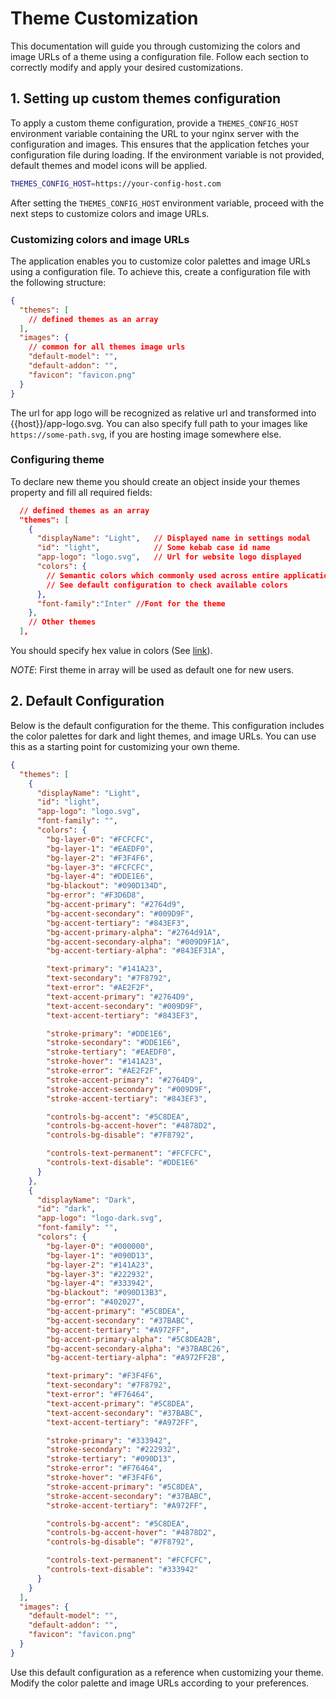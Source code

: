 # Theme Customization

This documentation will guide you through customizing the colors and image URLs of a theme using a configuration file. Follow each section to correctly modify and apply your desired customizations.

## 1. Setting up custom themes configuration

To apply a custom theme configuration, provide a `THEMES_CONFIG_HOST` environment variable containing the URL to your nginx server with the configuration and images. This ensures that the application fetches your configuration file during loading. If the environment variable is not provided, default themes and model icons will be applied.

```bash
THEMES_CONFIG_HOST=https://your-config-host.com
```

After setting the `THEMES_CONFIG_HOST` environment variable, proceed with the next steps to customize colors and image URLs.

### Customizing colors and image URLs

The application enables you to customize color palettes and image URLs using a configuration file. To achieve this, create a configuration file with the following structure:

```json
{
  "themes": [
    // defined themes as an array
  ],
  "images": {
    // common for all themes image urls
    "default-model": "",
    "default-addon": "",
    "favicon": "favicon.png"
  }
}
```

The url for app logo will be recognized as relative url and transformed into {{host}}/app-logo.svg. You can also specify full path to your images like `https://some-path.svg`, if you are hosting image somewhere else.

### Configuring theme

To declare new theme you should create an object inside your themes property and fill all required fields:

```json
  // defined themes as an array
  "themes": [
    {
      "displayName": "Light",   // Displayed name in settings modal
      "id": "light",            // Some kebab case id name
      "app-logo": "logo.svg",   // Url for website logo displayed
      "colors": {
        // Semantic colors which commonly used across entire application.
        // See default configuration to check available colors
      },
      "font-family":"Inter" //Font for the theme
    },
    // Other themes
  ],
```

You should specify hex value in colors (See [link](https://developer.mozilla.org/en-US/docs/Web/CSS/hex-color)).

_NOTE_: First theme in array will be used as default one for new users.

## 2. Default Configuration

Below is the default configuration for the theme. This configuration includes the color palettes for dark and light themes, and image URLs. You can use this as a starting point for customizing your own theme.

```json
{
  "themes": [
    {
      "displayName": "Light",
      "id": "light",
      "app-logo": "logo.svg",
      "font-family": "",
      "colors": {
        "bg-layer-0": "#FCFCFC",
        "bg-layer-1": "#EAEDF0",
        "bg-layer-2": "#F3F4F6",
        "bg-layer-3": "#FCFCFC",
        "bg-layer-4": "#DDE1E6",
        "bg-blackout": "#090D134D",
        "bg-error": "#F3D6D8",
        "bg-accent-primary": "#2764d9",
        "bg-accent-secondary": "#009D9F",
        "bg-accent-tertiary": "#843EF3",
        "bg-accent-primary-alpha": "#2764d91A",
        "bg-accent-secondary-alpha": "#009D9F1A",
        "bg-accent-tertiary-alpha": "#843EF31A",

        "text-primary": "#141A23",
        "text-secondary": "#7F8792",
        "text-error": "#AE2F2F",
        "text-accent-primary": "#2764D9",
        "text-accent-secondary": "#009D9F",
        "text-accent-tertiary": "#843EF3",

        "stroke-primary": "#DDE1E6",
        "stroke-secondary": "#DDE1E6",
        "stroke-tertiary": "#EAEDF0",
        "stroke-hover": "#141A23",
        "stroke-error": "#AE2F2F",
        "stroke-accent-primary": "#2764D9",
        "stroke-accent-secondary": "#009D9F",
        "stroke-accent-tertiary": "#843EF3",

        "controls-bg-accent": "#5C8DEA",
        "controls-bg-accent-hover": "#4878D2",
        "controls-bg-disable": "#7F8792",

        "controls-text-permanent": "#FCFCFC",
        "controls-text-disable": "#DDE1E6"
      }
    },
    {
      "displayName": "Dark",
      "id": "dark",
      "app-logo": "logo-dark.svg",
      "font-family": "",
      "colors": {
        "bg-layer-0": "#000000",
        "bg-layer-1": "#090D13",
        "bg-layer-2": "#141A23",
        "bg-layer-3": "#222932",
        "bg-layer-4": "#333942",
        "bg-blackout": "#090D13B3",
        "bg-error": "#402027",
        "bg-accent-primary": "#5C8DEA",
        "bg-accent-secondary": "#37BABC",
        "bg-accent-tertiary": "#A972FF",
        "bg-accent-primary-alpha": "#5C8DEA2B",
        "bg-accent-secondary-alpha": "#37BABC26",
        "bg-accent-tertiary-alpha": "#A972FF2B",

        "text-primary": "#F3F4F6",
        "text-secondary": "#7F8792",
        "text-error": "#F76464",
        "text-accent-primary": "#5C8DEA",
        "text-accent-secondary": "#37BABC",
        "text-accent-tertiary": "#A972FF",

        "stroke-primary": "#333942",
        "stroke-secondary": "#222932",
        "stroke-tertiary": "#090D13",
        "stroke-error": "#F76464",
        "stroke-hover": "#F3F4F6",
        "stroke-accent-primary": "#5C8DEA",
        "stroke-accent-secondary": "#37BABC",
        "stroke-accent-tertiary": "#A972FF",

        "controls-bg-accent": "#5C8DEA",
        "controls-bg-accent-hover": "#4878D2",
        "controls-bg-disable": "#7F8792",

        "controls-text-permanent": "#FCFCFC",
        "controls-text-disable": "#333942"
      }
    }
  ],
  "images": {
    "default-model": "",
    "default-addon": "",
    "favicon": "favicon.png"
  }
}
```

Use this default configuration as a reference when customizing your theme. Modify the color palette and image URLs according to your preferences.
